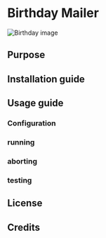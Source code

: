 # Birthday Mailer

![Birthday image](https://cdn.pixabay.com/photo/2016/11/18/15/47/birthday-1835449_960_720.jpg)

## Purpose

## Installation guide


## Usage guide

### Configuration

### running

### aborting

### testing

## License

## Credits
